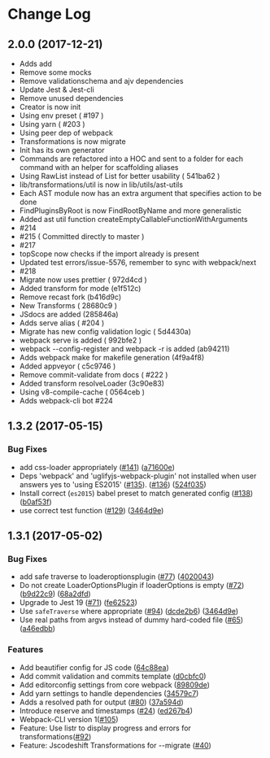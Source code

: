 # Change Log

<a name="2.0.0"></a>
## 2.0.0 (2017-12-21)

* Adds add
* Remove some mocks
* Remove validationschema and ajv dependencies
* Update Jest & Jest-cli
* Remove unused dependencies
* Creator is now init
* Using env preset ( #197 )
* Using yarn ( #203 )
* Using peer dep of webpack
* Transformations is now migrate
* Init has its own generator
* Commands are refactored into a HOC and sent to a folder for each command with an helper for scaffolding aliases
* Using RawList instead of List for better usability ( 541ba62 )
* lib/transformations/util is now in lib/utils/ast-utils
* Each AST module now has an extra argument that specifies action to be done
* FindPluginsByRoot is now FindRootByName and more generalistic
* Added ast util function createEmptyCallableFunctionWithArguments
* #214
* #215 ( Committed directly to master )
* #217
* topScope now checks if the import already is present
* Updated test errors/issue-5576, remember to sync with webpack/next
* #218
* Migrate now uses prettier ( 972d4cd )
* Added transform for mode (e1f512c)
* Remove recast fork (b416d9c)
* New Transforms ( 28680c9 )
* JSdocs are added (285846a)
* Adds serve alias ( #204 )
* Migrate has new config validation logic ( 5d4430a)
* webpack serve is added ( 992bfe2 )
* webpack --config-register and webpack -r is added (ab94211)
* Adds webpack make for makefile generation (4f9a4f8)
* Added appveyor ( c5c9746 )
* Remove commit-validate from docs ( #222 )
* Added transform resolveLoader (3c90e83)
* Using v8-compile-cache ( 0564ceb )
* Adds webpack-cli bot #224

<a name="1.3.2"></a>
## 1.3.2 (2017-05-15)


### Bug Fixes

* add css-loader appropriately ([#141](https://github.com/webpack/webpack-cli/issues/141)) ([a71600e](https://github.com/webpack/webpack-cli/commit/a71600e))
* Deps 'webpack' and 'uglifyjs-webpack-plugin' not installed when user answers yes to 'using ES2015' ([#135](https://github.com/webpack/webpack-cli/issues/135)). ([#136](https://github.com/webpack/webpack-cli/issues/136)) ([524f035](https://github.com/webpack/webpack-cli/commit/524f035))
* Install correct (`es2015`) babel preset to match generated config ([#138](https://github.com/webpack/webpack-cli/issues/138)) ([b0af53f](https://github.com/webpack/webpack-cli/commit/b0af53f))
* use correct test function ([#129](https://github.com/webpack/webpack-cli/issues/129)) ([3464d9e](https://github.com/webpack/webpack-cli/commit/3464d9e))


<a name="1.3.1"></a>

## 1.3.1 (2017-05-02)

### Bug Fixes

* add safe traverse to loaderoptionsplugin ([#77](https://github.com/webpack/webpack-cli/issues/77)) ([4020043](https://github.com/webpack/webpack-cli/commit/4020043))
* Do not create LoaderOptionsPlugin if loaderOptions is empty ([#72](https://github.com/webpack/webpack-cli/issues/72)) ([b9d22c9](https://github.com/webpack/webpack-cli/commit/b9d22c9))
([68a2dfd](https://github.com/webpack/webpack-cli/commit/68a2dfd))
* Upgrade to Jest 19 ([#71](https://github.com/webpack/webpack-cli/issues/71)) ([fe62523](https://github.com/webpack/webpack-cli/commit/fe62523))
* Use `safeTraverse` where appropriate ([#94](https://github.com/webpack/webpack-cli/issues/94)) ([dcde2b6](https://github.com/webpack/webpack-cli/commit/dcde2b6))
([3464d9e](https://github.com/webpack/webpack-cli/commit/3464d9e))
* Use real paths from argvs instead of dummy hard-coded file ([#65](https://github.com/webpack/webpack-cli/issues/65)) ([a46edbb](https://github.com/webpack/webpack-cli/commit/a46edbb))


### Features

* Add beautifier config for JS code ([64c88ea](https://github.com/webpack/webpack-cli/commit/64c88ea))
* Add commit validation and commits template ([d0cbfc0](https://github.com/webpack/webpack-cli/commit/d0cbfc0))
* Add editorconfig settings from core webpack ([89809de](https://github.com/webpack/webpack-cli/commit/89809de))
* Add yarn settings to handle dependencies ([34579c7](https://github.com/webpack/webpack-cli/commit/34579c7))
* Adds a resolved path for output ([#80](https://github.com/webpack/webpack-cli/issues/80)) ([37a594d](https://github.com/webpack/webpack-cli/commit/37a594d))
* Introduce reserve and timestamps ([#24](https://github.com/webpack/webpack-cli/issues/24)) ([ed267b4](https://github.com/webpack/webpack-cli/commit/ed267b4))
* Webpack-CLI version 1([#105](https://github.com/webpack/webpack-cli/pull/105))
* Feature: Use listr to display progress and errors for transformations([#92](https://github.com/webpack/webpack-cli/pull/92))
* Feature: Jscodeshift Transformations for --migrate ([#40](https://github.com/webpack/webpack-cli/pull/40))
